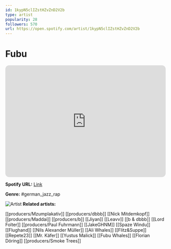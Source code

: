 ```yaml
---
id: 1kypN5clIZstHZvZnD2V2b
type: artist
popularity: 28
followers: 570
url: https://open.spotify.com/artist/1kypN5clIZstHZvZnD2V2b
---
```

# Fubu

<iframe style="border-radius:12px" src="https://open.spotify.com/embed/artist/1kypN5clIZstHZvZnD2V2b" width="100%" height="352" frameBorder="0" allowfullscreen="" allow="autoplay; clipboard-write; encrypted-media; fullscreen; picture-in-picture" loading="lazy"></iframe>

**Spotify URL:** [Link](https://open.spotify.com/artist/1kypN5clIZstHZvZnD2V2b)

**Genre:**  #german_jazz_rap

![Artist](https://i.scdn.co/image/ab6761610000e5ebb2c27aa4b7867b885f07bdde)
**Related artists:**

[[producers/Mzumplakativ]]
[[producers/dbbb]]
[[Nick Mitdemkopf]]
[[producers/Maddai]]
[[producers/b]]
[[Jiyan]]
[[Leavv]]
[[b & dbbb]]
[[Lord Folter]]
[[producers/Paul Fuhrmann]]
[[JakeGHNM]]
[[Spaze Windu]]
[[Flughand]]
[[Nils Alexander Müller]]
[[Ali Whales]]
[[Flitz&Suppe]]
[[Repete23]]
[[Mr. Käfer]]
[[Yustus Malick]]
[[Fubu Whales]]
[[Florian Döring]]
[[producers/Smoke Trees]]

